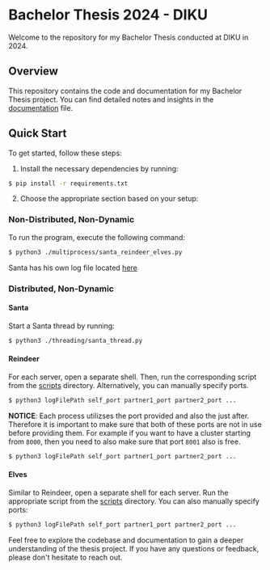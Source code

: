 # Bachelor Thesis 2024 - DIKU

Welcome to the repository for my Bachelor Thesis conducted at DIKU in 2024.

## Overview

This repository contains the code and documentation for my Bachelor Thesis project. You can find detailed notes and insights in the [documentation](/notes.md) file.

## Quick Start

To get started, follow these steps:

1. Install the necessary dependencies by running:

```bash
$ pip install -r requirements.txt
```

2. Choose the appropriate section based on your setup:

### Non-Distributed, Non-Dynamic

To run the program, execute the following command:

```bash
$ python3 ./multiprocess/santa_reindeer_elves.py
```

Santa has his own log file located [here](/threading/log/)

### Distributed, Non-Dynamic

#### Santa

Start a Santa thread by running:

```bash
$ python3 ./threading/santa_thread.py
```

#### Reindeer

For each server, open a separate shell. Then, run the corresponding script from the [scripts](/threading/scripts) directory. Alternatively, you can manually specify ports. 
```bash
$ python3 logFilePath self_port partner1_port partner2_port ...
```
**NOTICE**: Each process utilizses the port provided and also the just after. Therefore it is important to make sure that both of these ports are not in use before providing them. For example if you want to have a cluster starting from `8000`, then you need to also make sure that port `8001` also is free.

```bash
$ python3 logFilePath self_port partner1_port partner2_port ...
```

#### Elves

Similar to Reindeer, open a separate shell for each server. Run the appropriate script from the [scripts](/threading/scripts) directory. You can also manually specify ports:

```bash
$ python3 logFilePath self_port partner1_port partner2_port ...
```

Feel free to explore the codebase and documentation to gain a deeper understanding of the thesis project. If you have any questions or feedback, please don't hesitate to reach out.

